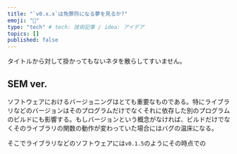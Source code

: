 ```yaml
---
title: "`v0.x.x`は免罪符になる夢を見るか?"
emoji: "👋"
type: "tech" # tech: 技術記事 / idea: アイデア
topics: []
published: false
---
```


タイトルから対して掛かってもないネタを散らしてすいません。

## SEM ver.

ソフトウェアにおけるバージョニングはとても重要なものである。特にライブラリなどのバージョンはそのプログラムだけでなくそれに依存した別のプログラムのビルドにも影響する。もしバージョンという概念がなければ、ビルドだけでなくそのライブラリの関数の動作が変わっていた場合にはバグの温床になる。

そこでライブラリなどのソフトウェアには`v0.1.5`のようにその時点での